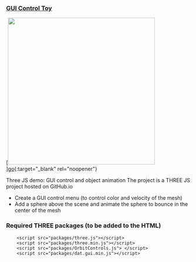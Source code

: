 ### <a href="https://georges034302.github.io/threejs-toy-demo/">GUI Control Toy</a>

[<img src="https://github.com/user-attachments/assets/d01d2f4b-9b89-4562-beef-b87737f86266" width="400" height="400">][go](https://georges034302.github.io/threejs-toy-demo/){:target="_blank" rel="noopener"}

Three JS demo: GUI control and object animation
The project is a THREE JS project hosted on GitHub.io

* Create a GUI control menu (to control color and velocity of the mesh)
* Add a sphere above the scene and animate the sphere to bounce in the center of the mesh

### Required THREE packages (to be added to the HTML)

```
    <script src="packages/three.js"></script>
    <script src="packages/three.min.js"></script>
    <script src="packages/OrbitControls.js"> </script>
    <script src="packages/dat.gui.min.js"></script>
```

